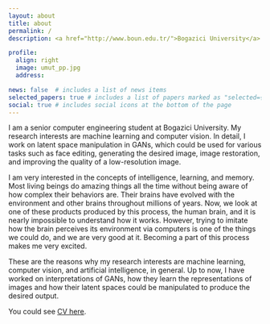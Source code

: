 ```yaml
---
layout: about
title: about
permalink: /
description: <a href="http://www.boun.edu.tr/">Bogazici University</a>

profile:
  align: right
  image: umut_pp.jpg
  address:

news: false  # includes a list of news items
selected_papers: true # includes a list of papers marked as "selected={true}"
social: true # includes social icons at the bottom of the page
---
```


I am a senior computer engineering student at Bogazici University. My research interests are machine learning and computer vision. In detail, I work on latent space manipulation in GANs, which could be used for various tasks such as face editing, generating the desired image, image restoration, and improving the quality of a low-resolution image.

I am very interested in the concepts of intelligence, learning, and memory. Most living beings do amazing things all the time without being aware of how complex their behaviors are. Their brains have evolved with the environment and other brains throughout millions of years. Now, we look at one of these products produced by this process, the human brain, and it is nearly impossible to understand how it works. However, trying to imitate how the brain perceives its environment via computers is one of the things we could do, and we are very good at it. Becoming a part of this process makes me very excited.

These are the reasons why my research interests are machine learning, computer vision, and artificial intelligence, in general. Up to now, I have worked on interpretations of GANs, how they learn the representations of images and how their latent spaces could be manipulated to produce the desired output.


You could see [CV here](https://github.com/alshedivat/al-folio/files/7576825/cv.pdf).
